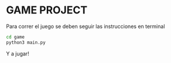 # GAME PROJECT

Para correr el juego se deben seguir las instrucciones en terminal

```sh
cd game
python3 main.py
```

Y a jugar!